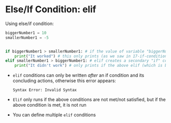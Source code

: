 # Else/If Condition: elif

Using else/if condition:

```python
biggerNumber1 = 10
smallerNumber1 = -5


if biggerNumber1 > smallerNumber1: # if the value of variable "biggerNumber1" is larger than the value of "smallerNumber1"
    print("It worked") # this only prints (as we saw in 17-if-conditions.md) if the above line is true (aka is satisfied)
elif smallerNumber1 > biggerNumber1: # elif creates a secondary "if" condition, where if 1 thing isn't true, maybe another is.
    print("It didn't work") # only prints if the above elif (which is basically a second if condition ^^) is true
```

* `elif` conditions can only be written *after* an if condition and its concluding actions, otherwise this error appears:
  
  `Syntax Error: Invalid Syntax`

* `Elif` only runs if the above conditions are not met/not satisfied, but if the above condition is met, it is not run

* You can define multiple `elif` conditions
